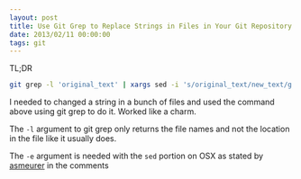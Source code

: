```yaml
---
layout: post
title: Use Git Grep to Replace Strings in Files in Your Git Repository
date: 2013/02/11 00:00:00
tags: git 
---
```


TL;DR

```bash
git grep -l 'original_text' | xargs sed -i 's/original_text/new_text/g'
```

I needed to changed a string in a bunch of files and used the command above using git grep to do it. Worked like a charm.

The `-l` argument to git grep only returns the file names and not the location in the file like it usually does.  

The `-e` argument is needed with the `sed` portion on OSX as stated by [asmeurer](https://twitter.com/asmeurer/) in the comments
